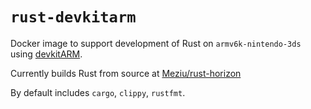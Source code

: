 # `rust-devkitarm`

Docker image to support development of Rust on `armv6k-nintendo-3ds` using
[devkitARM](https://hub.docker.com/r/devkitpro/devkitarm/).

Currently builds Rust from source at
[Meziu/rust-horizon](https://github.com/Meziu/rust-horizon)

By default includes `cargo`, `clippy`, `rustfmt`.

